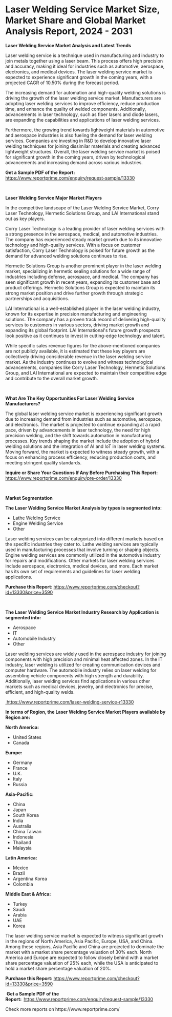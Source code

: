 <p><h1>Laser Welding Service Market Size, Market Share and Global Market Analysis Report, 2024 - 2031</h1></p><p><strong>Laser Welding Service Market Analysis and Latest Trends</strong></p>
<p><p>Laser welding service is a technique used in manufacturing and industry to join metals together using a laser beam. This process offers high precision and accuracy, making it ideal for industries such as automotive, aerospace, electronics, and medical devices. The laser welding service market is expected to experience significant growth in the coming years, with a projected CAGR of 10.50% during the forecast period.</p><p>The increasing demand for automation and high-quality welding solutions is driving the growth of the laser welding service market. Manufacturers are adopting laser welding services to improve efficiency, reduce production time, and enhance the quality of welded components. Additionally, advancements in laser technology, such as fiber lasers and diode lasers, are expanding the capabilities and applications of laser welding services.</p><p>Furthermore, the growing trend towards lightweight materials in automotive and aerospace industries is also fueling the demand for laser welding services. Companies are investing in R&D to develop innovative laser welding techniques for joining dissimilar materials and creating advanced lightweight structures. Overall, the laser welding service market is poised for significant growth in the coming years, driven by technological advancements and increasing demand across various industries.</p></p>
<p><strong>Get a Sample PDF of the Report:&nbsp;</strong> <a href="https://www.reportprime.com/enquiry/request-sample/13330">https://www.reportprime.com/enquiry/request-sample/13330</a></p>
<p>&nbsp;</p>
<p><strong>Laser Welding Service Major Market Players</strong></p>
<p><p>In the competitive landscape of the Laser Welding Service Market, Corry Laser Technology, Hermetic Solutions Group, and LAI International stand out as key players.</p><p>Corry Laser Technology is a leading provider of laser welding services with a strong presence in the aerospace, medical, and automotive industries. The company has experienced steady market growth due to its innovative technology and high-quality services. With a focus on customer satisfaction, Corry Laser Technology is poised for future growth as the demand for advanced welding solutions continues to rise.</p><p>Hermetic Solutions Group is another prominent player in the laser welding market, specializing in hermetic sealing solutions for a wide range of industries including defense, aerospace, and medical. The company has seen significant growth in recent years, expanding its customer base and product offerings. Hermetic Solutions Group is expected to maintain its strong market position and drive further growth through strategic partnerships and acquisitions.</p><p>LAI International is a well-established player in the laser welding industry, known for its expertise in precision manufacturing and engineering solutions. The company has a proven track record of delivering high-quality services to customers in various sectors, driving market growth and expanding its global footprint. LAI International's future growth prospects look positive as it continues to invest in cutting-edge technology and talent.</p><p>While specific sales revenue figures for the above-mentioned companies are not publicly available, it is estimated that these key players are collectively driving considerable revenue in the laser welding service market. As the industry continues to evolve and witness technological advancements, companies like Corry Laser Technology, Hermetic Solutions Group, and LAI International are expected to maintain their competitive edge and contribute to the overall market growth.</p></p>
<p>&nbsp;</p>
<p><strong>What Are The Key Opportunities For Laser Welding Service Manufacturers?</strong></p>
<p><p>The global laser welding service market is experiencing significant growth due to increasing demand from industries such as automotive, aerospace, and electronics. The market is projected to continue expanding at a rapid pace, driven by advancements in laser technology, the need for high precision welding, and the shift towards automation in manufacturing processes. Key trends shaping the market include the adoption of hybrid welding solutions and the integration of AI and IoT in laser welding systems. Moving forward, the market is expected to witness steady growth, with a focus on enhancing process efficiency, reducing production costs, and meeting stringent quality standards.</p></p>
<p><strong>Inquire or Share Your Questions If Any Before Purchasing This Report:</strong> <a href="https://www.reportprime.com/enquiry/pre-order/13330">https://www.reportprime.com/enquiry/pre-order/13330</a></p>
<p>&nbsp;</p>
<p><strong>Market Segmentation</strong></p>
<p><strong>The Laser Welding Service Market Analysis by types is segmented into:</strong></p>
<p><ul><li>Lathe Welding Service</li><li>Engine Welding Service</li><li>Other</li></ul></p>
<p><p>Laser welding services can be categorized into different markets based on the specific industries they cater to. Lathe welding services are typically used in manufacturing processes that involve turning or shaping objects. Engine welding services are commonly utilized in the automotive industry for repairs and modifications. Other markets for laser welding services include aerospace, electronics, medical devices, and more. Each market has its own set of requirements and guidelines for laser welding applications.</p></p>
<p><strong>Purchase this Report:&nbsp;</strong><a href="https://www.reportprime.com/checkout?id=13330&price=3590">https://www.reportprime.com/checkout?id=13330&price=3590</a></p>
<p>&nbsp;</p>
<p><strong>The Laser Welding Service Market Industry Research by Application is segmented into:</strong></p>
<p><ul><li>Aerospace</li><li>IT</li><li>Automobile Industry</li><li>Other</li></ul></p>
<p><p>Laser welding services are widely used in the aerospace industry for joining components with high precision and minimal heat affected zones. In the IT industry, laser welding is utilized for creating communication devices and computer hardware. The automobile industry relies on laser welding for assembling vehicle components with high strength and durability. Additionally, laser welding services find applications in various other markets such as medical devices, jewelry, and electronics for precise, efficient, and high-quality welds.</p></p>
<p><a href="https://www.reportprime.com/laser-welding-service-r13330">&nbsp;https://www.reportprime.com/laser-welding-service-r13330</a></p>
<p><strong>In terms of Region, the Laser Welding Service Market Players available by Region are:</strong></p>
<p>
    <p> <strong> North America: </strong>
        <ul>
            <li>United States</li>
            <li>Canada</li>
        </ul>
        </p> 
    <p> <strong> Europe: </strong>
        <ul>
            <li>Germany</li>
            <li>France</li>
            <li>U.K.</li>
            <li>Italy</li>
            <li>Russia</li>
        </ul>
        </p> 
    <p> <strong> Asia-Pacific: </strong>
        <ul>
            <li>China</li>
            <li>Japan</li>
            <li>South Korea</li>
            <li>India</li>
            <li>Australia</li>
            <li>China Taiwan</li>
            <li>Indonesia</li>
            <li>Thailand</li>
            <li>Malaysia</li>
        </ul>
        </p> 
    <p> <strong> Latin America: </strong>
        <ul>
            <li>Mexico</li>
            <li>Brazil</li>
            <li>Argentina Korea</li>
            <li>Colombia</li>
        </ul>
        </p> 
    <p> <strong> Middle East & Africa: </strong>
        <ul>
            <li>Turkey</li>
            <li>Saudi</li>
            <li>Arabia</li>
            <li>UAE</li>
            <li>Korea</li>
        </ul>
    </p>
    </p>
<p><p>The laser welding service market is expected to witness significant growth in the regions of North America, Asia Pacific, Europe, USA, and China. Among these regions, Asia Pacific and China are projected to dominate the market with a market share percentage valuation of 30% each. North America and Europe are expected to follow closely behind with a market share percentage valuation of 25% each, while the USA is anticipated to hold a market share percentage valuation of 20%.</p></p>
<p><strong>Purchase this Report: </strong><a href="https://www.reportprime.com/checkout?id=13330&price=3590">https://www.reportprime.com/checkout?id=13330&price=3590</a></p>
<p>&nbsp;<strong>Get a Sample PDF of the Report:&nbsp;&nbsp;</strong><a href="https://www.reportprime.com/enquiry/request-sample/13330">https://www.reportprime.com/enquiry/request-sample/13330</a></p>
<p><strong></strong></p>
<p>Check more reports on https://www.reportprime.com/</p>